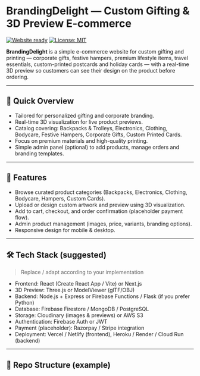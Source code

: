 # BrandingDelight — Custom Gifting & 3D Preview E-commerce

[![Website ready](https://img.shields.io/badge/status-ready-brightgreen)]()
[![License: MIT](https://img.shields.io/badge/license-MIT-blue.svg)]()

**BrandingDelight** is a simple e-commerce website for custom gifting and printing — corporate gifts, festive hampers, premium lifestyle items, travel essentials, custom-printed postcards and holiday cards — with a real-time 3D preview so customers can see their design on the product before ordering.

---

## 🚀 Quick Overview

- Tailored for personalized gifting and corporate branding.
- Real-time 3D visualization for live product previews.
- Catalog covering: Backpacks & Trolleys, Electronics, Clothing, Bodycare, Festive Hampers, Corporate Gifts, Custom Printed Cards.
- Focus on premium materials and high-quality printing.
- Simple admin panel (optional) to add products, manage orders and branding templates.

---

## 🧾 Features

- Browse curated product categories (Backpacks, Electronics, Clothing, Bodycare, Hampers, Custom Cards).
- Upload or design custom artwork and preview using 3D visualization.
- Add to cart, checkout, and order confirmation (placeholder payment flow).
- Admin product management (images, price, variants, branding options).
- Responsive design for mobile & desktop.

---

## 🛠️ Tech Stack (suggested)

> Replace / adapt according to your implementation

- Frontend: React (Create React App / Vite) or Next.js
- 3D Preview: Three.js or ModelViewer (glTF/OBJ)
- Backend: Node.js + Express or Firebase Functions / Flask (if you prefer Python)
- Database: Firebase Firestore / MongoDB / PostgreSQL
- Storage: Cloudinary (images & previews) or AWS S3
- Authentication: Firebase Auth or JWT
- Payment (placeholder): Razorpay / Stripe integration
- Deployment: Vercel / Netlify (frontend), Heroku / Render / Cloud Run (backend)

---

## 📁 Repo Structure (example)

